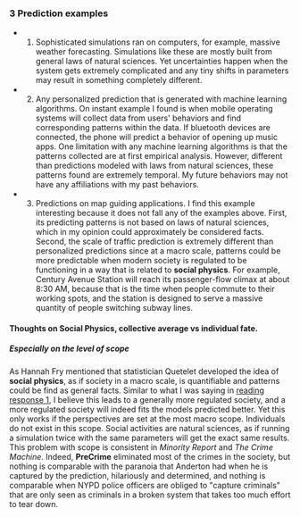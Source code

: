 ### 3 Prediction examples
- 1. Sophisticated simulations ran on computers, for example, massive weather forecasting. Simulations like these are mostly built from general laws of natural sciences. Yet uncertainties happen when the system gets extremely complicated and any tiny shifts in parameters may result in something completely different.

- 2. Any personalized prediction that is generated with machine learning algorithms. On instant example I found is when mobile operating systems will collect data from users' behaviors and find corresponding patterns within the data. If bluetooth devices are connected, the phone will predict a behavior of opening up music apps. One limitation with any machine learning algorithms is that the patterns collected are at first empirical analysis. However, different than predictions modeled with laws from natural sciences, these patterns found are extremely temporal. My future behaviors may not have any affiliations with my past behaviors.

- 3. Predictions on map guiding applications. I find this example interesting because it does not fall any of the examples above. First, its predicting patterns is not based on laws of natural sciences, which in my opinion could approximately be considered facts. Second, the scale of traffic prediction is extremely different than personalized predictions since at a macro scale, patterns could be more predictable when modern society is regulated to be functioning in a way that is related to **social physics**. For example, Century Avenue Station will reach its passenger-flow climax at about 8:30 AM, because that is the time when people commute to their working spots, and the station is designed to serve a massive quantity of people switching subway lines.

#### Thoughts on Social Physics, collective average vs individual fate.
##### Especially on the level of scope
As Hannah Fry mentioned that statistician Quetelet developed the idea of **social physics**, as if society in a macro scale, is quantifiable and patterns could be find as general facts. Similar to what I was saying in [reading response 1](reading-response-1/reading-response-1.md), I believe this leads to a generally more regulated society, and a more regulated society will indeed fits the models predicted better. Yet this only works if the perspectives are set at the most macro scope. Individuals do not exist in this scope. Social activities are natural sciences, as if running a simulation twice with the same parameters will get the exact same results. This problem with scope is consistent in *Minority Report* and *The Crime Machine*. Indeed, **PreCrime** eliminated most of the crimes in the society, but nothing is comparable with the paranoia that Anderton had when he is captured by the prediction, hilariously and determined, and nothing is comparable when NYPD police officers are obliged to "capture criminals" that are only seen as criminals in a broken system that takes too much effort to tear down.

